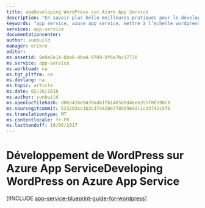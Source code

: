 ```yaml
---
title: aaaDeveloping WordPress sur Azure App Service
description: "En savoir plus hello meilleures pratiques pour le développement et la mise à l’échelle de WordPress sur Azure."
keywords: "app service, azure app service, mettre à l’échelle wordpress, wordpress évolutif, wordpress"
services: app-service
documentationcenter: 
author: sunbuild
manager: erikre
editor: 
ms.assetid: 9e0a5e14-bba8-4ba4-9709-8f6a7bc17730
ms.service: app-service
ms.workload: na
ms.tgt_pltfrm: na
ms.devlang: na
ms.topic: article
ms.date: 02/26/2016
ms.author: sunbuild
ms.openlocfilehash: d865416e9439adb1fb146569d4ee6355f86598c8
ms.sourcegitcommit: 523283cc1b3c37c428e77850964dc1c33742c5f0
ms.translationtype: MT
ms.contentlocale: fr-FR
ms.lasthandoff: 10/06/2017
---
```

# <a name="developing-wordpress-on-azure-app-service"></a><span data-ttu-id="4ec63-104">Développement de WordPress sur Azure App Service</span><span class="sxs-lookup"><span data-stu-id="4ec63-104">Developing WordPress on Azure App Service</span></span>
[!INCLUDE [app-service-blueprint-guide-for-wordpress](../../includes/app-service-blueprint-guide-for-wordpress.md)]


